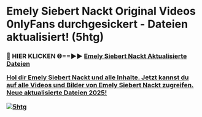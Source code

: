 # Emely Siebert Nackt Original Videos 0nlyFans durchgesickert - Dateien aktualisiert! (5htg)

<h3>🔴 HIER KLICKEN 🌐==►► <a href="https://tinyurl.com/h6vf6nb8" rel="nofollow">Emely Siebert Nackt Aktualisierte Dateien

Hol dir Emely Siebert Nackt und alle Inhalte. Jetzt kannst du auf alle Videos und Bilder von Emely Siebert Nackt zugreifen. Neue aktualisierte Dateien 2025!

[![5htg](https://i.imgur.com/sD4kR3V.gif)](https://tinyurl.com/h6vf6nb8)
